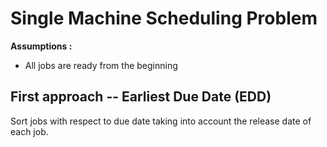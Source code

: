 # Single Machine Scheduling Problem

**Assumptions :**
- All jobs are ready from the beginning

## First approach -- Earliest Due Date (EDD)
Sort jobs with respect to due date taking into account the release date of each job.